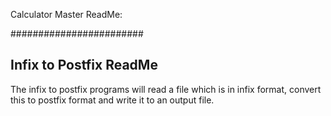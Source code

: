 Calculator Master ReadMe:

########################

Infix to Postfix ReadMe
--------------------------------
The infix to postfix programs will read a file which is in infix format, convert this to postfix format and write it to an output file.

